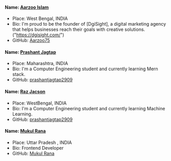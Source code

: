 #### Name: [Aarzoo Islam](https://github.com/Aarzoo75)
- Place: West Bengal, INDIA
- Bio: I'm proud to be the founder of [DgiSight], a digital marketing agency that helps businesses reach their goals with creative solutions.("https://dgisight.com/")
- GitHub: [Aarzoo75](https://github.com/Aarzoo75)


#### Name: [Prashant Jagtap](https://github.com/prashantjagtap2909)
- Place: Maharashtra, INDIA
- Bio: I'm a Computer Engineering student and currently learning Mern stack.
- GitHub: [prashantjagtap2909](https://github.com/prashantjagtap2909)


#### Name: [Raz Jacson](https://github.com/raz)
- Place: WestBengal, INDIA
- Bio: I'm a Computer Engineering student and currently learning Machine Learning.
- GitHub: [prashantjagtap2909](https://github.com/raz)
#### Name: [Mukul Rana](https://github.com/mukulpythondev)
- Place: Uttar Pradesh , INDIA
- Bio: Frontend Developer
- GitHub: [Mukul Rana](https://github.com/mukulpythondev)